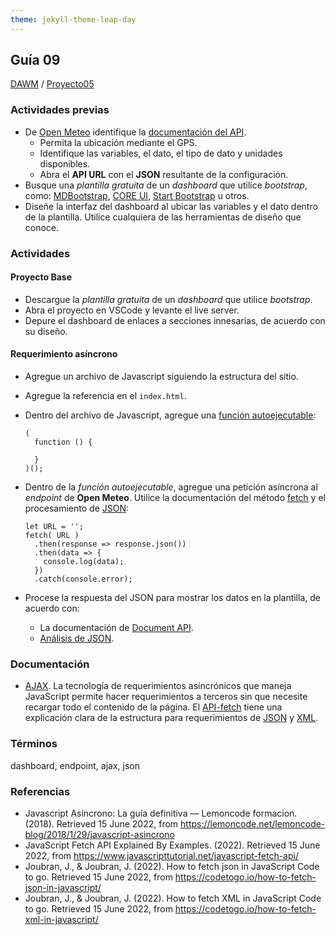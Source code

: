 ```yaml
---
theme: jekyll-theme-leap-day
---
```


## Guía 09

[DAWM](/DAWM/) / [Proyecto05](/DAWM/proyectos/2023/proyecto05)

### Actividades previas

* De [Open Meteo](https://open-meteo.com/) identifique la [documentación del API](https://open-meteo.com/en/docs).
  - Permita la ubicación mediante el GPS.
  - Identifique las variables, el dato, el tipo de dato y unidades disponibles.
  - Abra el **API URL** con el **JSON** resultante de la configuración.
* Busque una _plantilla gratuita_ de un _dashboard_ que utilice _bootstrap_, como: [MDBootstrap](https://mdbootstrap.com/freebies/), [CORE UI](https://coreui.io/product/free-bootstrap-admin-template/), [Start Bootstrap](https://startbootstrap.com/?showAngular=false&showVue=false&showPro=false) u otros.
* Diseñe la interfaz del dashboard al ubicar las variables y el dato dentro de la plantilla. Utilice cualquiera de las herramientas de diseño que conoce.


### Actividades

#### Proyecto Base

* Descargue la _plantilla gratuita_ de un _dashboard_ que utilice _bootstrap_. 
* Abra el proyecto en VSCode y levante el live server.
* Depure el dashboard de enlaces a secciones innesarias, de acuerdo con su diseño.

#### Requerimiento asíncrono

* Agregue un archivo de Javascript siguiendo la estructura del sitio. 
* Agregue la referencia en el `index.html`.
* Dentro del archivo de Javascript, agregue una [función autoejecutable](https://developer.mozilla.org/es/docs/Glossary/IIFE):

  ```
  (
    function () {
        
    }
  )();
  ```
* Dentro de la _función autoejecutable_, agregue una petición asíncrona al _endpoint_ de **Open Meteo**. Utilice la documentación del método [fetch](https://www.javascripttutorial.net/javascript-fetch-api/) y el procesamiento de [JSON](https://codetogo.io/how-to-fetch-json-in-javascript/):

  ```
  let URL = '';
  fetch( URL )
    .then(response => response.json())
    .then(data => {
      console.log(data);
    })
    .catch(console.error);
  ```

* Procese la respuesta del JSON para mostrar los datos en la plantilla, de acuerdo con:
  - La documentación de [Document API](https://developer.mozilla.org/es/docs/Web/API/Document).
  - [Análisis de JSON](https://blog.greenroots.info/how-to-parse-json-in-javascript).

### Documentación

* [AJAX](https://www.espai.es/blog/2019/07/ajax-con-fetch-api/). La tecnología de requerimientos asincrónicos que maneja JavaScript permite hacer requerimientos a terceros sin que necesite recargar todo el contenido de la página. El [API-fetch](https://www.javascripttutorial.net/javascript-fetch-api/) tiene una explicación clara de la estructura para requerimientos de [JSON](https://codetogo.io/how-to-fetch-json-in-javascript/) y [XML](https://codetogo.io/how-to-fetch-xml-in-javascript/).

### Términos

dashboard, endpoint, ajax, json

### Referencias

* Javascript Asíncrono: La guía definitiva — Lemoncode formacion. (2018). Retrieved 15 June 2022, from https://lemoncode.net/lemoncode-blog/2018/1/29/javascript-asincrono
* JavaScript Fetch API Explained By Examples. (2022). Retrieved 15 June 2022, from https://www.javascripttutorial.net/javascript-fetch-api/
* Joubran, J., & Joubran, J. (2022). How to fetch json in JavaScript Code to go. Retrieved 15 June 2022, from https://codetogo.io/how-to-fetch-json-in-javascript/
* Joubran, J., & Joubran, J. (2022). How to fetch XML in JavaScript Code to go. Retrieved 15 June 2022, from https://codetogo.io/how-to-fetch-xml-in-javascript/